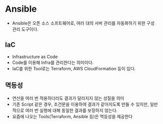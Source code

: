 # Ansible
* Ansible은 오픈 소스 소프트웨어로, 여러 대의 서버 관리를 자동화하기 위한 구성 관리 도구이다.

## IaC
* Infrastructure as Code
* Code를 이용해 Infra를 관리한다는 의미이다.
* IaC를 위한 Tool로는 Terraform, AWS CloudFormation 등이 있다.

## 멱등성
* 연산을 여러 번 적용하더라도 결과가 달라지지 않는 성질을 의미
* 기존 Script 같은 경우, 조건문을 이용하여 결과가 같아지도록 만들 수 있지만, 일반적으로
여러 번 실행에 대해 동일한 결과를 보장하지 않는다.
* 요즘에 나오는 Tools(Terraform, Ansible 등)은 멱등성을 제공한다


